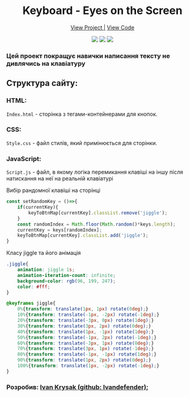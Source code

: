 <h1 align="center">Keyboard - Eyes on the Screen</h1>

<div align="center">
    <a href="https://ivandefender.github.io/Eyes-on-the-Screen/">View Project |</a>
    <a href="https://github.com/Ivandefender/Eyes-on-the-Screen">View Code</a>
</div>

<p align="center">
<img src="https://img.shields.io/badge/HTML-orange?style=for-the-badge&logo=html&logoColor=orange">
<img src="https://img.shields.io/badge/css-blue?style=for-the-badge&logo=css&logoColor=blue">
<img src="https://img.shields.io/badge/JavaScript-yellow?style=for-the-badge&logo=JavaScript&logoColor=yellow&labelColor=black">
</p>

### **Цей проект покращує навички написання тексту не дивлячись на клавіатуру**

## Структура сайту:

### HTML:

`Index.html` - сторінка з тегами-контейнерами для кнопок.

### CSS:

`Style.css` - файл стилів, який примінюється для сторінки.

### JavaScript: 

`Script.js` - файл, в якому логіка перемикання клавіші на іншу після натискання на неї на реальній клавіатурі

Вибір рандомної клавіші на сторінці

```javascript
const setRandomKey = ()=>{
    if(currentKey){
        keyToBtnMap[currentKey].classList.remove('jiggle');
    }
    const randomIndex = Math.floor(Math.random()*keys.length);
    currentKey = keys[randomIndex];
    keyToBtnMap[currentKey].classList.add('jiggle');
}
```

Класу jiggle та його анімація

```css
.jiggle{
    animation: jiggle 1s;
    animation-iteration-count: infinite;
    background-color: rgb(96, 199, 247);
    color: #fff;
}

@keyframes jiggle{
    0%{transform: translate(1px, 1px) rotate(0deg);}
    10%{transform: translate(-1px, -2px) rotate(-1deg);}
    20%{transform: translate(-3px, 0px) rotate(1deg);}
    30%{transform: translate(3px, 2px) rotate(0deg);}
    40%{transform: translate(1px, -1px) rotate(1deg);}
    50%{transform: translate(-1px, 2px) rotate(-1deg);}
    60%{transform: translate(-3px, 1px) rotate(0deg);}
    70%{transform: translate(3px, 1px) rotate(-1deg);}
    80%{transform: translate(-1px, -1px) rotate(1deg);}
    90%{transform: translate(1px, 2px) rotate(0deg);}
    100%{transform: translate(1px, -2px) rotate(-1deg);}
}
```

### Розробив: [Ivan Krysak (github: Ivandefender)](https://github.com/Ivandefender);
